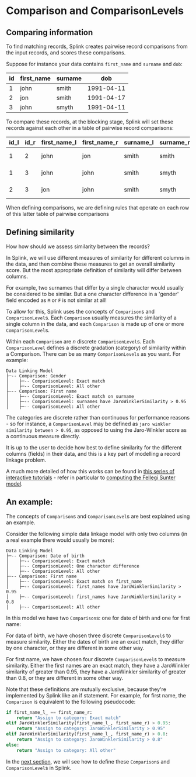 # Comparison and ComparisonLevels



## Comparing information

To find matching records, Splink creates pairwise record comparisons from the input records, and scores these comparisons.

Suppose for instance your data contains `first_name` and `surname` and `dob`:

|id |first_name|surname|dob       |
|---|----------|-------|----------|
|1  |john      |smith  |1991-04-11|
|2  |jon       |smith  |1991-04-17|
|3  |john      |smyth  |1991-04-11|

To compare these records, at the blocking stage, Splink will set these records against each other in a table of pairwise record comparisons:

|id_l|id_r|first_name_l|first_name_r|surname_l|surname_r|dob_l     |dob_r     |
|----|----|------------|------------|---------|---------|----------|----------|
|1   |2   |john        |jon         |smith    |smith    |1991-04-11|1991-04-17|
|1   |3   |john        |john        |smith    |smyth    |1991-04-11|1991-04-11|
|2   |3   |jon         |john        |smith    |smyth    |1991-04-17|1991-04-11|


When defining comparisons, we are defining rules that operate on each row of this latter table of pairwise comparisons

## Defining similarity


How how should we assess similarity between the records?

In Splink, we will use different measures of similarity for different columns in the data, and then combine these measures to get an overall similarity score.  But the most appropriate definition of similarity will differ between columns.

For example, two surnames that differ by a single character would usually be considered to be similar.  But a one character difference in a 'gender' field encoded as `M` or `F` is not similar at all!

To allow for this, Splink uses the concepts of `Comparison`s and `ComparisonLevel`s.  Each `Comparison` usually measures the similarity of a single column in the data, and each `Comparison` is made up of one or more `ComparisonLevel`s.

Within each `Comparison` are _n_ discrete `ComparisonLevel`s.  Each `ComparisonLevel` defines a discrete gradation (category) of similarity within a Comparison.  There can be as many `ComparisonLevels` as you want. For example:

```
Data Linking Model
├─-- Comparison: Gender
│    ├─-- ComparisonLevel: Exact match
│    ├─-- ComparisonLevel: All other
├─-- Comparison: First name
│    ├─-- ComparisonLevel: Exact match on surname
│    ├─-- ComparisonLevel: surnames have JaroWinklerSimilarity > 0.95
│    ├─-- ComparisonLevel: All other
```

The categories are discrete rather than continuous for performance reasons - so for instance, a `ComparisonLevel` may be defined as `jaro winkler similarity between > 0.95`, as opposed to using the Jaro-Winkler score as a continuous measure directly.

It is up to the user to decide how best to define similarity for the different columns (fields) in their data, and this is a key part of modelling a record linkage problem.

A much more detailed of how this works can be found in [this series of interactive tutorials](https://www.robinlinacre.com/probabilistic_linkage/) - refer in particular to [computing the Fellegi Sunter model](https://www.robinlinacre.com/computing_fellegi_sunter/).

## An example:


The concepts of `Comparison`s and `ComparisonLevel`s are best explained using an example.

Consider the following simple data linkage model with only two columns (in a real example there would usually be more):

```
Data Linking Model
├─-- Comparison: Date of birth
│    ├─-- ComparisonLevel: Exact match
│    ├─-- ComparisonLevel: One character difference
│    ├─-- ComparisonLevel: All other
├─-- Comparison: First name
│    ├─-- ComparisonLevel: Exact match on first_name
│    ├─-- ComparisonLevel: first_names have JaroWinklerSimilarity > 0.95
│    ├─-- ComparisonLevel: first_names have JaroWinklerSimilarity > 0.8
│    ├─-- ComparisonLevel: All other
```


In this model we have two `Comparison`s: one for date of birth and one for first name:

For data of birth, we have chosen three discrete `ComparisonLevel`s to measure similarity.  Either the dates of birth are an exact match, they differ by one character, or they are different in some other way.

For first name, we have chosen four discrete `ComparisonLevel`s to measure similarity.  Either the first names are an exact match, they have a JaroWinkler similarity of greater than 0.95, they have a JaroWinkler similarity of greater than 0.8, or they are different in some other way.

Note that these definitions are mutually exclusive, because they're implemented by Splink like an if statement.  For example, for first name, the `Comparison` is equivalent to the following pseudocode:

```python
if first_name_l_ == first_name_r:
    return "Assign to category: Exact match"
elif JaroWinklerSimilarity(first_name_l_, first_name_r) > 0.95:
    return "Assign to category: JaroWinklerSimilarity > 0.95"
elif JaroWinklerSimilarity(first_name_l_, first_name_r) > 0.8:
    return "Assign to category: JaroWinklerSimilarity > 0.8"
else:
    return "Assign to category: All other"
```

In the [next section](./customising_comparisons.ipynb), we will see how to define these `Comparison`s and `ComparisonLevel`s in Splink.